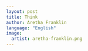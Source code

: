 ```yaml
---
layout: post
title: Think
author: Aretha Franklin
language: "English"
image:
  artist: aretha-franklin.png
---
```

